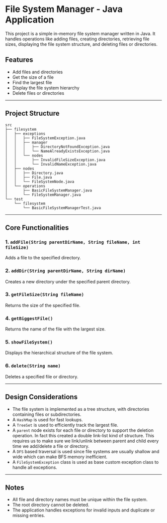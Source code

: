 # File System Manager - Java Application

This project is a simple in-memory file system manager written in Java. It handles operations like adding files, creating directories, retrieving file sizes, displaying the file system structure, and deleting files or directories.

## Features
- Add files and directories
- Get the size of a file
- Find the largest file
- Display the file system hierarchy
- Delete files or directories

---

## Project Structure
```
src
├── filesystem
│   ├── exceptions
│   │   ├── FileSystemException.java
│   │   ├── manager
│   │   │   ├── DirectoryNotFoundException.java
│   │   │   └── NameAlreadyExistsException.java
│   │   └── nodes
│   │       ├── InvalidFileSizeException.java
│   │       └── InvalidNameException.java
│   ├── nodes
│   │   ├── Directory.java
│   │   ├── File.java
│   │   └── FileSystemNode.java
│   └── operations
│       ├── BasicFileSystemManager.java
│       └── FileSystemManager.java
└── test
    └── filesystem
        └── BasicFileSystemManagerTest.java
```

---

## Core Functionalities
### 1. `addFile(String parentDirName, String fileName, int fileSize)`
Adds a file to the specified directory.

### 2. `addDir(String parentDirName, String dirName)`
Creates a new directory under the specified parent directory.

### 3. `getFileSize(String fileName)`
Returns the size of the specified file.

### 4. `getBiggestFile()`
Returns the name of the file with the largest size.

### 5. `showFileSystem()`
Displays the hierarchical structure of the file system.

### 6. `delete(String name)`
Deletes a specified file or directory.

---

## Design Considerations
- The file system is implemented as a tree structure, with directories containing files or subdirectories.
- A `HashMap` is used for fast lookups.
- A `TreeSet` is used to efficiently track the largest file.
- A `parent` node exists for each file or directory to support the deletion operation. In fact this created a double link-list kind of structure. This requires us to make sure we link/unlink between parent and child every time we add/delete a file or directory.
- A `DFS` based traversal is used since file systems are usually shallow and wide which can make BFS memory inefficient.
- A `FileSystemException` class is used as base custom exception class to handle all exceptions.

---

## Notes
- All file and directory names must be unique within the file system.
- The root directory cannot be deleted.
- The application handles exceptions for invalid inputs and duplicate or missing entries.

